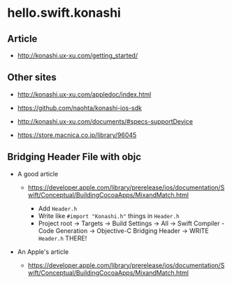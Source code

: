 hello.swift.konashi
===================


Article
-------

- http://konashi.ux-xu.com/getting_started/


Other sites
-----------

- http://konashi.ux-xu.com/appledoc/index.html

- https://github.com/naohta/konashi-ios-sdk
- http://konashi.ux-xu.com/documents/#specs-supportDevice
- https://store.macnica.co.jp/library/96045


Bridging Header File with objc 
------------------------------

- A good article

    - https://developer.apple.com/library/prerelease/ios/documentation/Swift/Conceptual/BuildingCocoaApps/MixandMatch.html

        - Add `Header.h`
        - Write like `#import "Konashi.h"` things in `Header.h`
        - Project root -> Targets -> Build Settings -> All
            -> Swift Compiler - Code Generation -> Objective-C Bridging Header -> WRITE `Header.h` THERE!

- An Apple's article

    - https://developer.apple.com/library/prerelease/ios/documentation/Swift/Conceptual/BuildingCocoaApps/MixandMatch.html
